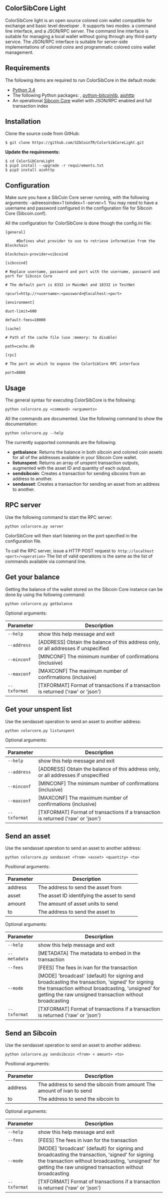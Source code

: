 ## ColorSibCore Light 


ColorSibCore light  is an open source colored coin wallet compatible for exchange and basic level developer . It supports two modes: a command line interface, and a JSON/RPC server. The command line interface is suitable for managing a local wallet without going through any third-party service. The JSON/RPC interface is suitable for server-side implementations of colored coins and programmatic colored coins wallet management.
## Requirements

The following items are required to run ColorSibCore in the default mode:

-   [Python 3.4](https://www.python.org/downloads/)
-   The following Python packages: , [python-bitcoinlib](https://github.com/petertodd/python-bitcoinlib), [aiohttp](https://github.com/KeepSafe/aiohttp)
-   An operational [Sibcoin Core](https://github.com/ivansib/sibcoin) wallet with JSON/RPC enabled and full transaction index

## Installation

Clone the source code from GitHub:

    $ git clone https://github.com/SIbCoinTR/ColorSibCoreLight.git

**Update the requirements:** 

    $ cd ColorSibCoreLight
    $ pip3 install --upgrade -r requirements.txt
    $ pip3 install aiohttp

## Configuration

Make sure you have a SibCoin Core server running, with the following arguments: -adreessindex=1 txindex=1 -server=1. You may need to have a username and password configured in the configuration file for Sibcoin Core (Sibcoin.conf).

All the configuration for ColorSibCore is done though the config.ini file:

    [general]
    
         #Defines what provider to use to retrieve information from the Blockchain 
    
    blockchain-provider=sibcoind
    
    [sibcoind]
    
    # Replace username, password and port with the username, password and port for Sibcoin Core
    
    # The default port is 8332 in MainNet and 18332 in TestNet
    
    rpcurl=http://<username>:<password>@localhost:<port>
    
    [environment]
    
    dust-limit=600
    
    default-fees=10000
    
    [cache]
    
    # Path of the cache file (use :memory: to disable)
    
    path=cache.db
    
    [rpc]
    
    # The port on which to expose the ColorSibCore RPC interface
    
    port=8080

## Usage

The general syntax for executing ColorSibCore is the following:

    python colorcore.py <command> <arguments>

All the commands are documented. Use the following command to show the documentation:

    python colorcore.py --help

The currently supported commands are the following:

-   **getbalance**: Returns the balance in both sibcoin and colored coin assets for all of the addresses available in your Sibcoin Core wallet.
-   **listunspent**: Returns an array of unspent transaction outputs, augmented with the asset ID and quantity of each output.
-   **sendsibcoin**: Creates a transaction for sending sibcoins from an address to another.
-   **sendasset**: Creates a transaction for sending an asset from an address to another.

## RPC server

Use the following command to start the RPC server:

    python colorcore.py server

ColorSibCore will then start listening on the port specified in the configuration file.

To call the RPC server, issue a HTTP POST request to`` http://localhost <port>/<operation>`` The list of valid operations is the same as the list of commands available via command line.

 **Get your balance**
 -----

Getting the balance of the wallet stored on the Sibcoin Core instance can be done by using the following command:

    python colorcore.py getbalance

 Optional arguments:

| Parameter | Description |
|--|--|
| `--help`  | show this help message and exit|
| `--address`  | [ADDRESS] Obtain the balance of this address only, or all addresses if unspecified|
|`--minconf`| [MINCONF] The minimum number of confirmations (inclusive)|
|`--maxconf`| [MAXCONF] The maximum number of confirmations (inclusive)|
|`--txformat`| [TXFORMAT] Format of transactions if a transaction is returned ('raw' or 'json')|



**Get your unspent list**
---

Use the sendasset operation to send an asset to another address:

    python colorcore.py listunspent

Optional arguments:

| Parameter | Description |
|--|--|
| `--help`  | show this help message and exit|
| `--address`  | [ADDRESS] Obtain the balance of this address only, or all addresses if unspecified|
|`--minconf`| [MINCONF] The minimum number of confirmations (inclusive)|
|`--maxconf`| [MAXCONF] The maximum number of confirmations (inclusive)|
|`--txformat`| [TXFORMAT] Format of transactions if a transaction is returned ('raw' or 'json')|


**Send an asset**
--
Use the sendasset operation to send an asset to another address:

    python colorcore.py sendasset <from> <asset> <quantity> <to>

Positional arguments:
 


| Parameter | Description |
|--|--|
| address| The address to send the asset from |
|asset| The asset ID identifying the asset to send |
|amount| The amount of asset units to send |
|to| The address to send the asset to|



Optional arguments:

| Parameter | Description |
|--|--|
|`--help`| show this help message and exit|
|`--metadata`| [METADATA] The metadata to embed in the transaction|
|`--fees` |[FEES] The fees in ivan for the transaction|
|`--mode`| [MODE] 'broadcast' (default) for signing and broadcasting the transaction, 'signed' for signing the transaction without broadcasting, 'unsigned' for getting the raw unsigned transaction without broadcasting|
|`--txformat` |[TXFORMAT] Format of transactions if a transaction is returned ('raw' or 'json')|


**Send an Sibcoin**
--
Use the sendasset operation to send an asset to another address:

    python colorcore.py sendsibcoin <from> < amount> <to>


Positional arguments:

| Parameter | Description |
|--|--|
|address| The address to send the sibcoin from amount  The amount of ivan to send|
|to|  The address to send the sibcoin to|

Optional arguments:

| Parameter | Description |
|--|--|
|`--help`| show this help message and exit|
|`--fees`| [FEES] The fees in ivan for the transaction|
|`--mode`| [MODE] 'broadcast' (default) for signing and broadcasting the transaction, 'signed' for signing the transaction without broadcasting, 'unsigned' for getting the raw unsigned transaction without broadcasting|
|`--txformat` |[TXFORMAT] Format of transactions if a transaction is returned ('raw' or 'json')







